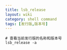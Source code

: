 ```yaml
---
title: lsb_release
layout: wiki
category: shell command
tags: [发行版,版本号]
---
```


~~~Text
# 查看当前发行版的名称和版本号
lsb_release -a
~~~
